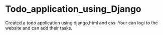 # Todo_application_using_Django
Created a todo application using django,html and css .Your can logi to the website and can add their tasks.
